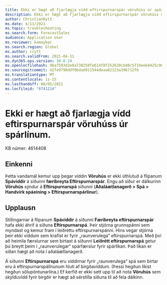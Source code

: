 ```yaml
---
title: Ekki er hægt að fjarlægja vídd eftirspurnarspár vöruhúss úr spárlínum.
description: Ekki er hægt að fjarlægja vídd eftirspurnarspár vöruhúss úr spárlínum.
author: ChristianRytt
ms.date: 4/11/2021
ms.topic: troubleshooting
ms.search.form: ForecastSales
audience: Application User
ms.reviewer: kamaybac
ms.search.region: Global
ms.author: crytt
ms.search.validFrom: 2021-04-11
ms.dyn365.ops.version: 10.0.19
ms.openlocfilehash: 96af593d2e8a738258fe614f0f252620cb48c5f19eeb4425c9659ee6f9cd8c0c
ms.sourcegitcommit: 42fe9790ddf0bdad911544deaa82123a396712fb
ms.translationtype: MT
ms.contentlocale: is-IS
ms.lasthandoff: 08/05/2021
ms.locfileid: "6741214"
---
```

# <a name="you-cant-remove-the-warehouse-demand-forecast-dimension-from-forecast-lines"></a>Ekki er hægt að fjarlægja vídd eftirspurnarspár vöruhúss úr spárlínum.

KB númer: 4614408

## <a name="symptoms"></a>Einkenni

Þetta vandamál kemur upp þegar víddin **Vöruhús** er ekki úthlutuð á flipanum **Spávíddir** á síðunni **færibreyta Eftirspurnarspár**. Engu að síður er dálkurinn **Vöruhús** sýndur á **Eftirspurnarspá** síðunni (**Aðaláætlanagerð \> Spá \> Handvirk spáeining \> Eftirspurnarspárlínur**).

## <a name="resolution"></a>Upplausn

Stillingarnar á flipanum **Spávíddir** á síðunni **Færibreyta eftirspurnarspár** hafa ekki áhrif á síðuna **Eftirspurnarspá**. Þeir stjórna grunnspánni sem myndast og kemur fram í leiðréttu eftirspurnarspánni. Hins vegar stjórna þeir ekki víddum sem krafist er fyrir „raunverulega“ eftirspurnarspá. Með því að heimila færslurnar sem birtast á síðunni **Leiðrétt eftirspurnarspá** getur þú breytt þeim í „raunverulegar“ spárfærslur fyrir spárlíkan. Það líkan er síðan hægt að nota í aðaláætlanagerð.

Á síðunni **Eftirspurnarspá** eru víddirnar fyrir „raunverulega“ spá sem birtar eru á eftirspurnarspálínunum hluti af birgðavíddum. (Þessi hegðun líkist hegðun sölupöntunarlína.) Ef kerfið er ekki sett upp til að nota **Vöruhús** sem skylduvídd fyrir birgðir er hægt að sérstilla síðuna til að fela dálkinn.
